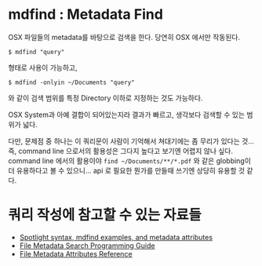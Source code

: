 # mdfind : Metadata Find

OSX 파일들의 metadata를 바탕으로 검색을 한다. 당연히 OSX 에서만 작동된다.

	$ mdfind "query"

형태로 사용이 가능하고,

	$ mdfind -onlyin ~/Documents "query"

와 같이 검색 범위를 특정 Directory 이하로 지정하는 것도 가능하다.

OSX System과 아예 결합이 되어있는지라 결과가 빠르고, 생각보다 검색할 수 있는 범위가 넓다.

다만, 문제점 중 하나는 이 쿼리문이 사람이 기억해서 쳐대기에는 좀 무리가 있다는 것... 즉, command line 으로서의 활용성은 그다지 높다고 보기엔 어렵지 않나 싶다. command line 에서의 활용이야 `find ~/Documents/**/*.pdf` 와 같은 globbing이 더 유용하다고 볼 수 있으니... api 로 필요한 뭔가를 만들때 쓰기엔 상당히 유용할 것 같다.

# 쿼리 작성에 참고할 수 있는 자료들

- [Spotlight syntax, mdfind examples, and metadata attributes]
- [File Metadata Search Programming Guide] 
- [File Metadata Attributes Reference]


[Spotlight syntax, mdfind examples, and metadata attributes]: http://osxnotes.net/spotlight.html
[File Metadata Search Programming Guide]: https://developer.apple.com/library/mac/documentation/Carbon/Conceptual/SpotlightQuery/Concepts/QueryFormat.html
[File Metadata Attributes Reference]: https://developer.apple.com/library/mac/documentation/carbon/reference/metadataattributesref/reference/commonattrs.html